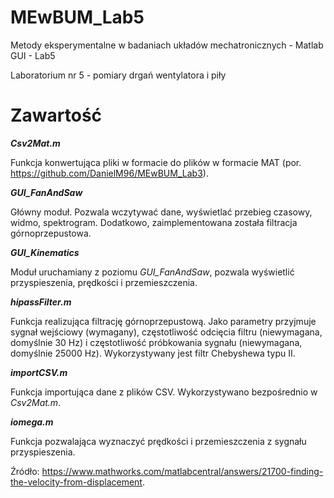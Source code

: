 # MEwBUM_Lab5
Metody eksperymentalne w badaniach układów mechatronicznych - Matlab GUI - Lab5

Laboratorium nr 5 - pomiary drgań wentylatora i piły

# Zawartość

___Csv2Mat.m___

Funkcja konwertująca pliki w formacie do plików w formacie MAT (por. https://github.com/DanielM96/MEwBUM_Lab3).

___GUI_FanAndSaw___

Główny moduł. Pozwala wczytywać dane, wyświetlać przebieg czasowy, widmo, spektrogram. Dodatkowo, zaimplementowana została filtracja górnoprzepustowa.

___GUI_Kinematics___

Moduł uruchamiany z poziomu _GUI_FanAndSaw_, pozwala wyświetlić przyspieszenia, prędkości i przemieszczenia.

___hipassFilter.m___

Funkcja realizująca filtrację górnoprzepustową. Jako parametry przyjmuje sygnał wejściowy (wymagany), częstotliwość odcięcia filtru (niewymagana, domyślnie 30 Hz) i częstotliwość próbkowania sygnału (niewymagana, domyślnie 25000 Hz). Wykorzystywany jest filtr Chebyshewa typu II.

___importCSV.m___

Funkcja importująca dane z plików CSV. Wykorzystywano bezpośrednio w _Csv2Mat.m_.

___iomega.m___

Funkcja pozwalająca wyznaczyć prędkości i przemieszczenia z sygnału przyspieszenia.

Źródło: https://www.mathworks.com/matlabcentral/answers/21700-finding-the-velocity-from-displacement.
